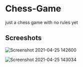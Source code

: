 # Chess-Game
just a chess game with no rules yet

## Screeshots

![Screenshot 2021-04-25 142600](https://user-images.githubusercontent.com/63502859/115995265-7d5e9d80-a5d2-11eb-8f9f-619592160f7a.png)

![Screenshot 2021-04-25 143034](https://user-images.githubusercontent.com/63502859/115995385-ddedda80-a5d2-11eb-9821-0dccd5e6cfea.png)

